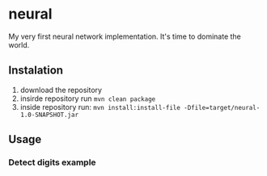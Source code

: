 # neural
My very first neural network implementation. It's time to dominate the world.

## Instalation

1. download the repository
2. insirde repository run `mvn clean package`
3. inside repository run: `mvn install:install-file -Dfile=target/neural-1.0-SNAPSHOT.jar`

## Usage

### Detect digits example
